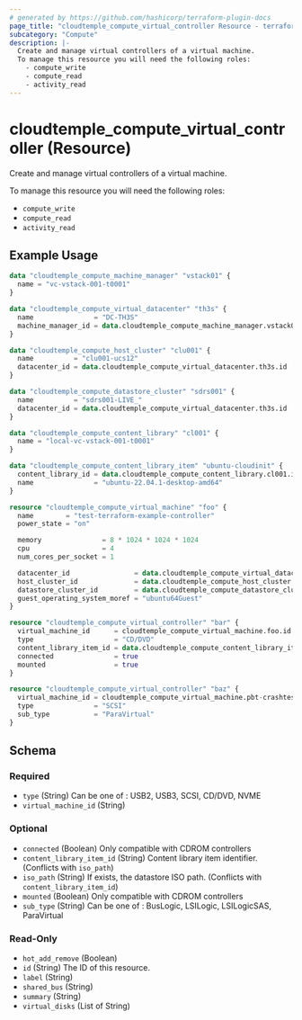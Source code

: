 ```yaml
---
# generated by https://github.com/hashicorp/terraform-plugin-docs
page_title: "cloudtemple_compute_virtual_controller Resource - terraform-provider-cloudtemple"
subcategory: "Compute"
description: |-
  Create and manage virtual controllers of a virtual machine.
  To manage this resource you will need the following roles:
    - compute_write
    - compute_read
    - activity_read
---
```


# cloudtemple_compute_virtual_controller (Resource)

Create and manage virtual controllers of a virtual machine.

To manage this resource you will need the following roles:
  - `compute_write`
  - `compute_read`
  - `activity_read`

## Example Usage

```terraform
data "cloudtemple_compute_machine_manager" "vstack01" {
  name = "vc-vstack-001-t0001"
}

data "cloudtemple_compute_virtual_datacenter" "th3s" {
  name               = "DC-TH3S"
  machine_manager_id = data.cloudtemple_compute_machine_manager.vstack01.id
}

data "cloudtemple_compute_host_cluster" "clu001" {
  name          = "clu001-ucs12"
  datacenter_id = data.cloudtemple_compute_virtual_datacenter.th3s.id
}

data "cloudtemple_compute_datastore_cluster" "sdrs001" {
  name          = "sdrs001-LIVE_"
  datacenter_id = data.cloudtemple_compute_virtual_datacenter.th3s.id
}

data "cloudtemple_compute_content_library" "cl001" {
  name = "local-vc-vstack-001-t0001"
}

data "cloudtemple_compute_content_library_item" "ubuntu-cloudinit" {
  content_library_id = data.cloudtemple_compute_content_library.cl001.id
  name               = "ubuntu-22.04.1-desktop-amd64"
}

resource "cloudtemple_compute_virtual_machine" "foo" {
  name        = "test-terraform-example-controller"
  power_state = "on"

  memory               = 8 * 1024 * 1024 * 1024
  cpu                  = 4
  num_cores_per_socket = 1

  datacenter_id                = data.cloudtemple_compute_virtual_datacenter.th3s.id
  host_cluster_id              = data.cloudtemple_compute_host_cluster.clu001.id
  datastore_cluster_id         = data.cloudtemple_compute_datastore_cluster.sdrs001.id
  guest_operating_system_moref = "ubuntu64Guest"
}

resource "cloudtemple_compute_virtual_controller" "bar" {
  virtual_machine_id      = cloudtemple_compute_virtual_machine.foo.id
  type                    = "CD/DVD"
  content_library_item_id = data.cloudtemple_compute_content_library_item.ubuntu-cloudinit.id
  connected               = true
  mounted                 = true
}

resource "cloudtemple_compute_virtual_controller" "baz" {
  virtual_machine_id = cloudtemple_compute_virtual_machine.pbt-crashtest.id
  type               = "SCSI"
  sub_type           = "ParaVirtual"
}
```

<!-- schema generated by tfplugindocs -->
## Schema

### Required

- `type` (String) Can be one of : USB2, USB3, SCSI, CD/DVD, NVME
- `virtual_machine_id` (String)

### Optional

- `connected` (Boolean) Only compatible with CDROM controllers
- `content_library_item_id` (String) Content library item identifier. (Conflicts with `iso_path`)
- `iso_path` (String) If exists, the datastore ISO path. (Conflicts with `content_library_item_id`)
- `mounted` (Boolean) Only compatible with CDROM controllers
- `sub_type` (String) Can be one of : BusLogic, LSILogic, LSILogicSAS, ParaVirtual

### Read-Only

- `hot_add_remove` (Boolean)
- `id` (String) The ID of this resource.
- `label` (String)
- `shared_bus` (String)
- `summary` (String)
- `virtual_disks` (List of String)


